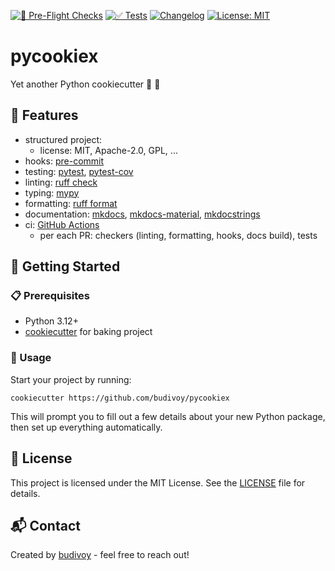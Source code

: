 [![🤗 Pre-Flight Checks](https://github.com/budivoy/pycookiex/actions/workflows/checks.yml/badge.svg)](https://github.com/budivoy/pycookiex/actions/workflows/checks.yml)
[![✅ Tests](https://github.com/budivoy/pycookiex/actions/workflows/test.yml/badge.svg)](https://github.com/budivoy/pycookiex/actions/workflows/test.yml)
[![Changelog](https://img.shields.io/badge/changelog-available-orange.svg)](./CHANGELOG.md)
[![License: MIT](https://img.shields.io/badge/License-MIT-yellow.svg)](https://opensource.org/licenses/MIT)

# pycookiex
Yet another Python cookiecutter 🐍 🍪

## 🎯 Features
- structured project:
    * license: MIT, Apache-2.0, GPL, ...
- hooks: [pre-commit](https://pre-commit.com/)
- testing: [pytest](https://docs.pytest.org/en/stable/), [pytest-cov](https://pytest-cov.readthedocs.io/en/latest/index.html)
- linting: [ruff check](https://docs.astral.sh/ruff/linter/)
- typing: [mypy](https://mypy.readthedocs.io/en/stable/index.html)
- formatting: [ruff format](https://docs.astral.sh/ruff/formatter/)
- documentation: [mkdocs](https://www.mkdocs.org/), [mkdocs-material](https://squidfunk.github.io/mkdocs-material/), [mkdocstrings](https://mkdocstrings.github.io/)
- ci: [GitHub Actions](https://github.com/features/actions)
    * per each PR: checkers (linting, formatting, hooks, docs build), tests

## 🚀 Getting Started
### 📋 Prerequisites
- Python 3.12+
- [cookiecutter](https://cookiecutter.readthedocs.io/en/stable/) for baking project

### 🏃 Usage
Start your project by running:

```console
cookiecutter https://github.com/budivoy/pycookiex
```

This will prompt you to fill out a few details about your new Python package, then set up everything automatically.

## 📜 License
This project is licensed under the MIT License. See the [LICENSE](./LICENSE.md) file for details.

## 📬 Contact
Created by [budivoy](https://budivoy.github.io/) - feel free to reach out!
